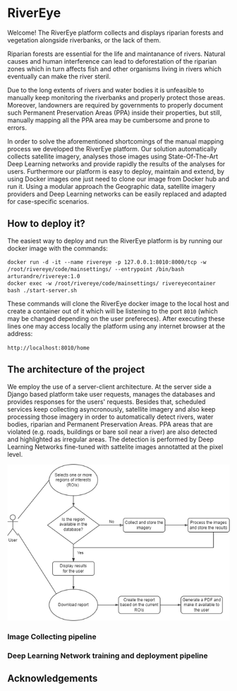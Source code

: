 # RiverEye

Welcome! The RiverEye platform collects and displays riparian forests and vegetation alongside riverbanks, or the lack of them.

Riparian forests are essential for the life and maintanance of rivers. Natural causes and human interference can lead to
deforestation of the riparian zones which in turn affects fish and other organisms living in rivers which eventually can make the river
steril.

Due to the long extents of rivers and water bodies it is unfeasible to manually keep monitoring the riverbanks and properly protect those areas.
Moreover, landowners are required by governments to properly document such Permanent Preservation Areas (PPA) inside their properties, but still,
manually mapping all the PPA area may be cumbersome and prone to errors.

In order to solve the aforementioned shortcomings of the manual mapping process we developed the RiverEye platform. Our solution automatically
collects satellite imagery, analyses those images using State-Of-The-Art Deep Learning networks and provide rapidly the results of the analyses
for users. Furthermore our platform is easy to deploy, maintain and extend, by using Docker images one just need to clone our image from Docker hub and
run it. Using a modular approach the Geographic data, satellite imagery providers and Deep Learning networks can be easily replaced and adapted for
case-specific scenarios.

## How to deploy it?

The easiest way to deploy and run the RiverEye platform is by running our docker image with the commands:
```
docker run -d -it --name rivereye -p 127.0.0.1:8010:8000/tcp -w /root/rivereye/code/mainsettings/ --entrypoint /bin/bash arturandre/rivereye:1.0
docker exec -w /root/rivereye/code/mainsettings/ rivereyecontainer bash ./start-server.sh
```

These commands will clone the RiverEye docker image to the local host and create a container out of it which will be listening to the port `8010` (which may be 
changed depending on the user prefereces). After executing these lines one may access locally the platform using any internet browser at the address:

`http://localhost:8010/home`

## The architecture of the project

We employ the use of a server-client architecture. At the server side a Django based platform take user requests, manages the databases and provides responses for the users' requests. Besides that, scheduled services keep collecting asyncronously, satellite imagery and also keep processing those imagery in order to automatically detect rivers, water bodies, riparian and Permanent Preservation Areas. PPA areas that are violated (e.g. roads, buildings or bare soil near a river) are also detected and highlighted as irregular areas. The detection is performed by Deep Learning Networks fine-tuned with sattelite images annotatted at the pixel level.

![Use case diagram with flow diagram](documentation/Use-cases.drawio.png)

### Image Collecting pipeline

### Deep Learning Network training and deployment pipeline

## Acknowledgements

